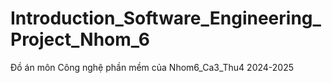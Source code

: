 # Introduction_Software_Engineering_Project_Nhom_6
Đồ án môn Công nghệ phần mềm của Nhom6_Ca3_Thu4 2024-2025
